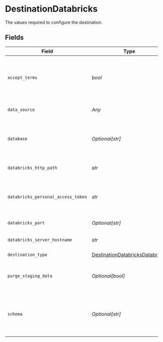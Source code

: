 # DestinationDatabricks

The values required to configure the destination.


## Fields

| Field                                                                                                                                                | Type                                                                                                                                                 | Required                                                                                                                                             | Description                                                                                                                                          | Example                                                                                                                                              |
| ---------------------------------------------------------------------------------------------------------------------------------------------------- | ---------------------------------------------------------------------------------------------------------------------------------------------------- | ---------------------------------------------------------------------------------------------------------------------------------------------------- | ---------------------------------------------------------------------------------------------------------------------------------------------------- | ---------------------------------------------------------------------------------------------------------------------------------------------------- |
| `accept_terms`                                                                                                                                       | *bool*                                                                                                                                               | :heavy_check_mark:                                                                                                                                   | You must agree to the Databricks JDBC Driver <a href="https://databricks.com/jdbc-odbc-driver-license">Terms & Conditions</a> to use this connector. |                                                                                                                                                      |
| `data_source`                                                                                                                                        | *Any*                                                                                                                                                | :heavy_check_mark:                                                                                                                                   | Storage on which the delta lake is built.                                                                                                            |                                                                                                                                                      |
| `database`                                                                                                                                           | *Optional[str]*                                                                                                                                      | :heavy_minus_sign:                                                                                                                                   | The name of the catalog. If not specified otherwise, the "hive_metastore" will be used.                                                              |                                                                                                                                                      |
| `databricks_http_path`                                                                                                                               | *str*                                                                                                                                                | :heavy_check_mark:                                                                                                                                   | Databricks Cluster HTTP Path.                                                                                                                        | sql/protocolvx/o/1234567489/0000-1111111-abcd90                                                                                                      |
| `databricks_personal_access_token`                                                                                                                   | *str*                                                                                                                                                | :heavy_check_mark:                                                                                                                                   | Databricks Personal Access Token for making authenticated requests.                                                                                  | dapi0123456789abcdefghij0123456789AB                                                                                                                 |
| `databricks_port`                                                                                                                                    | *Optional[str]*                                                                                                                                      | :heavy_minus_sign:                                                                                                                                   | Databricks Cluster Port.                                                                                                                             | 443                                                                                                                                                  |
| `databricks_server_hostname`                                                                                                                         | *str*                                                                                                                                                | :heavy_check_mark:                                                                                                                                   | Databricks Cluster Server Hostname.                                                                                                                  | abc-12345678-wxyz.cloud.databricks.com                                                                                                               |
| `destination_type`                                                                                                                                   | [DestinationDatabricksDatabricks](../../models/shared/destinationdatabricksdatabricks.md)                                                            | :heavy_check_mark:                                                                                                                                   | N/A                                                                                                                                                  |                                                                                                                                                      |
| `purge_staging_data`                                                                                                                                 | *Optional[bool]*                                                                                                                                     | :heavy_minus_sign:                                                                                                                                   | Default to 'true'. Switch it to 'false' for debugging purpose.                                                                                       |                                                                                                                                                      |
| `schema`                                                                                                                                             | *Optional[str]*                                                                                                                                      | :heavy_minus_sign:                                                                                                                                   | The default schema tables are written. If not specified otherwise, the "default" will be used.                                                       | default                                                                                                                                              |